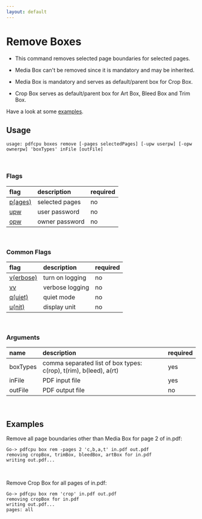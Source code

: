 ```yaml
---
layout: default
---
```


# Remove Boxes

* This command removes selected page boundaries for selected pages.

* Media Box can't be removed since it is mandatory and may be inherited.

* Media Box is mandatory and serves as default/parent box for Crop Box.

* Crop Box serves as default/parent box for Art Box, Bleed Box and Trim Box.

Have a look at some [examples](#examples).

## Usage

```
usage: pdfcpu boxes remove [-pages selectedPages] [-upw userpw] [-opw ownerpw] 'boxTypes' inFile [outFile]
```

<br>

### Flags

| flag                                         | description    | required
|:---------------------------------------------|:---------------|---------
| [p(ages)](../getting_started/page_selection) | selected pages | no
| [upw](../getting_started/common_flags.md)    | user password  | no
| [opw](../getting_started/common_flags.md)    | owner password | no

<br>

### Common Flags

| flag                                            | description     | required
|:------------------------------------------------|:----------------|---------
| [v(erbose)](../getting_started/common_flags.md) | turn on logging | no
| [vv](../getting_started/common_flags.md)        | verbose logging | no
| [q(uiet)](../getting_started/common_flags.md)   | quiet mode      | no
| [u(nit)](../getting_started/common_flags.md)    | display unit    | no

<br>

### Arguments

| name         | description         | required
|:-------------|:--------------------|:--------
| boxTypes     | comma separated list of box types: c(rop), t(rim), b(leed), a(rt)      | yes
| inFile       | PDF input file      | yes
| outFile      | PDF output file     | no

<br>

## Examples

 Remove all page boundaries other than Media Box for page 2 of in.pdf:

```
Go-> pdfcpu box rem -pages 2 'c,b,a,t' in.pdf out.pdf
removing cropBox, trimBox, bleedBox, artBox for in.pdf
writing out.pdf...
```

<br>

Remove Crop Box for all pages of in.pdf:

```
Go-> pdfcpu box rem 'crop' in.pdf out.pdf
removing cropBox for in.pdf
writing out.pdf...
pages: all
```